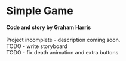 # Simple Game

<b>Code and story by Graham Harris</b>\
\
Project incomplete - description coming soon.
\
TODO - write storyboard
\
TODO - fix death animation and extra buttons
